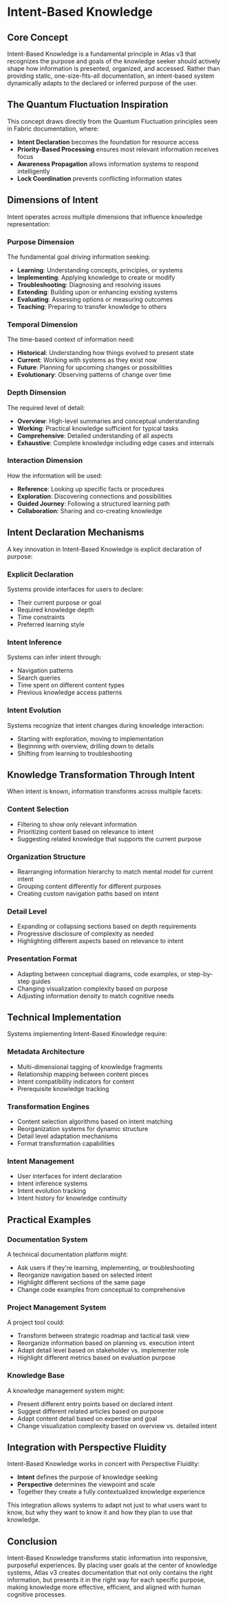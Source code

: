 # Intent-Based Knowledge

## Core Concept

Intent-Based Knowledge is a fundamental principle in Atlas v3 that recognizes the purpose and goals of the knowledge seeker should actively shape how information is presented, organized, and accessed. Rather than providing static, one-size-fits-all documentation, an intent-based system dynamically adapts to the declared or inferred purpose of the user.

## The Quantum Fluctuation Inspiration

This concept draws directly from the Quantum Fluctuation principles seen in Fabric documentation, where:

- **Intent Declaration** becomes the foundation for resource access
- **Priority-Based Processing** ensures most relevant information receives focus
- **Awareness Propagation** allows information systems to respond intelligently
- **Lock Coordination** prevents conflicting information states

## Dimensions of Intent

Intent operates across multiple dimensions that influence knowledge representation:

### Purpose Dimension

The fundamental goal driving information seeking:

- **Learning**: Understanding concepts, principles, or systems
- **Implementing**: Applying knowledge to create or modify 
- **Troubleshooting**: Diagnosing and resolving issues
- **Extending**: Building upon or enhancing existing systems
- **Evaluating**: Assessing options or measuring outcomes
- **Teaching**: Preparing to transfer knowledge to others

### Temporal Dimension

The time-based context of information need:

- **Historical**: Understanding how things evolved to present state
- **Current**: Working with systems as they exist now
- **Future**: Planning for upcoming changes or possibilities
- **Evolutionary**: Observing patterns of change over time

### Depth Dimension

The required level of detail:

- **Overview**: High-level summaries and conceptual understanding
- **Working**: Practical knowledge sufficient for typical tasks
- **Comprehensive**: Detailed understanding of all aspects
- **Exhaustive**: Complete knowledge including edge cases and internals

### Interaction Dimension

How the information will be used:

- **Reference**: Looking up specific facts or procedures
- **Exploration**: Discovering connections and possibilities
- **Guided Journey**: Following a structured learning path
- **Collaboration**: Sharing and co-creating knowledge

## Intent Declaration Mechanisms

A key innovation in Intent-Based Knowledge is explicit declaration of purpose:

### Explicit Declaration

Systems provide interfaces for users to declare:
- Their current purpose or goal
- Required knowledge depth
- Time constraints
- Preferred learning style

### Intent Inference

Systems can infer intent through:
- Navigation patterns
- Search queries
- Time spent on different content types
- Previous knowledge access patterns

### Intent Evolution

Systems recognize that intent changes during knowledge interaction:
- Starting with exploration, moving to implementation
- Beginning with overview, drilling down to details
- Shifting from learning to troubleshooting

## Knowledge Transformation Through Intent

When intent is known, information transforms across multiple facets:

### Content Selection

- Filtering to show only relevant information
- Prioritizing content based on relevance to intent
- Suggesting related knowledge that supports the current purpose

### Organization Structure

- Rearranging information hierarchy to match mental model for current intent
- Grouping content differently for different purposes
- Creating custom navigation paths based on intent

### Detail Level

- Expanding or collapsing sections based on depth requirements
- Progressive disclosure of complexity as needed
- Highlighting different aspects based on relevance to intent

### Presentation Format

- Adapting between conceptual diagrams, code examples, or step-by-step guides
- Changing visualization complexity based on purpose
- Adjusting information density to match cognitive needs

## Technical Implementation

Systems implementing Intent-Based Knowledge require:

### Metadata Architecture

- Multi-dimensional tagging of knowledge fragments
- Relationship mapping between content pieces
- Intent compatibility indicators for content
- Prerequisite knowledge tracking

### Transformation Engines

- Content selection algorithms based on intent matching
- Reorganization systems for dynamic structure
- Detail level adaptation mechanisms
- Format transformation capabilities

### Intent Management

- User interfaces for intent declaration
- Intent inference systems
- Intent evolution tracking
- Intent history for knowledge continuity

## Practical Examples

### Documentation System

A technical documentation platform might:
- Ask users if they're learning, implementing, or troubleshooting
- Reorganize navigation based on selected intent
- Highlight different sections of the same page
- Change code examples from conceptual to comprehensive

### Project Management System

A project tool could:
- Transform between strategic roadmap and tactical task view
- Reorganize information based on planning vs. execution intent
- Adapt detail level based on stakeholder vs. implementer role
- Highlight different metrics based on evaluation purpose

### Knowledge Base

A knowledge management system might:
- Present different entry points based on declared intent
- Suggest different related articles based on purpose
- Adapt content detail based on expertise and goal
- Change visualization complexity based on overview vs. detailed intent

## Integration with Perspective Fluidity

Intent-Based Knowledge works in concert with Perspective Fluidity:

- **Intent** defines the purpose of knowledge seeking
- **Perspective** determines the viewpoint and scale
- Together they create a fully contextualized knowledge experience

This integration allows systems to adapt not just to what users want to know, but why they want to know it and how they plan to use that knowledge.

## Conclusion

Intent-Based Knowledge transforms static information into responsive, purposeful experiences. By placing user goals at the center of knowledge systems, Atlas v3 creates documentation that not only contains the right information, but presents it in the right way for each specific purpose, making knowledge more effective, efficient, and aligned with human cognitive processes.